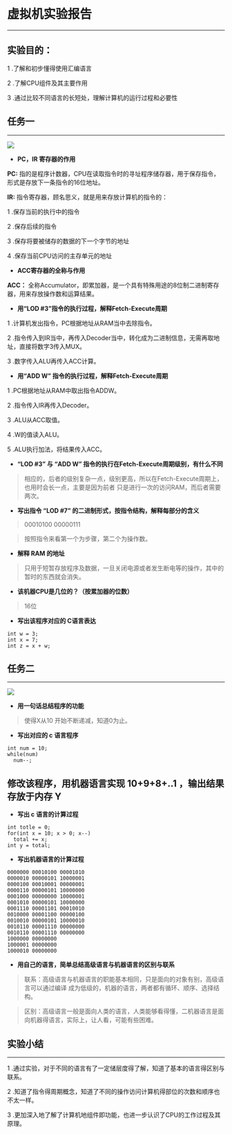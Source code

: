 # 虚拟机实验报告
---
## 实验目的：


1 .了解和初步懂得使用汇编语言

2 .了解CPU组件及其主要作用

3 .通过比较不同语言的长短处，理解计算机的运行过程和必要性


## 任务一
---


![](https://github.com/yangzhanp/yangzhanp----homework/blob/gh-pages/907539463193696152.png)



* **PC，IR 寄存器的作用**

**PC:**  指的是程序计数器，CPU在读取指令时的寻址程序储存器，用于保存指令，形式是存放下一条指令的16位地址。

**IR:**  指令寄存器，顾名思义，就是用来存放计算机的指令的：

1 .保存当前的执行中的指令

2 .保存后续的指令

3 .保存将要被储存的数据的下一个字节的地址

4 .保存当前CPU访问的主存单元的地址


* **ACC寄存器的全称与作用**

**ACC：** 全称Accumulator，即累加器，是一个具有特殊用途的8位制二进制寄存器，用来存放操作数和运算结果。


* **用“LOD #3”指令的执行过程，解释Fetch-Execute周期**

1 .计算机发出指令，PC根据地址从RAM当中去除指令。

2 .指令传入到IR当中，再传入Decoder当中，转化成为二进制信息，无需再取地址，直接将数字3传入MUX。

3 .数字传入ALU再传入ACC计算。

* **用“ADD W” 指令的执行过程，解释Fetch-Execute周期**

1 .PC根据地址从RAM中取出指令ADDW。

2 .指令传入IR再传入Decoder。

3 .ALU从ACC取值。

4 .W的值读入ALU。

5 .ALU执行加法，将结果传入ACC。

* **“LOD #3” 与 “ADD W” 指令的执行在Fetch-Execute周期级别，有什么不同**

> 相应的，后者的级别复杂一点，级别更高，所以在Fetch-Execute周期上，也用时会长一点，主要是因为前者
只是进行一次的访问RAM，而后者需要两次。

* **写出指令 “LOD #7” 的二进制形式，按指令结构，解释每部分的含义**

> 00010100 00000111 

> 按照指令来看第一个为步骤，第二个为操作数。

* **解释 RAM 的地址**

> 只用于短暂存放程序及数据，一旦关闭电源或者发生断电等的操作，其中的暂时的东西就会消失。

* **该机器CPU是几位的？（按累加器的位数）**

> 16位

* **写出该程序对应的 C语言表达**

```
int w = 3;
int x = 7;
int z = x + w;
```


## 任务二
---


![](https://github.com/yangzhanp/yangzhanp----homework/blob/gh-pages/424034099429088537.png)


* **用一句话总结程序的功能**

> 使得X从10 开始不断递减，知道0为止。

* **写出对应的 c 语言程序**

```
int num = 10;
while(num)
  num--;
```
## 修改该程序，用机器语言实现 10+9+8+..1 ，输出结果存放于内存 Y

* **写出 c 语言的计算过程**

```
int totle = 0;
for(int x = 10; x > 0; x--)
  total += x;
int y = total;
```

* **写出机器语言的计算过程**
```
0000000 00010100 00001010
0000010 00000101 10000001
0000100 00010001 00000001
0000110 00000101 10000000
0001000 00000000 10000001
0001010 00000101 10000000
0001110 00001101 00010010
0010000 00001100 00000100
0010010 00000101 10000010
0010110 00001110 00000000
0010110 00001110 00000000
1000000 00000000
1000001 00000000
1000010 00000000
```

* **用自己的语言，简单总结高级语言与机器语言的区别与联系**

> 联系：高级语言与机器语言的职能基本相同，只是面向的对象有别，高级语言可以通过编译
成为低级的，机器的语言，两者都有循环、顺序、选择结构。

> 区别：高级语言一般是面向人类的语言，人类能够看得懂，二机器语言是面向机器得语言，实际上，让人看，可能有些困难。

## 实验小结
---
1 .通过实验，对于不同的语言有了一定储层度得了解，知道了基本的语言得区别与联系。

2 .知道了指令得周期概念，知道了不同的操作访问计算机得部位的次数和顺序也不太一样。

3 .更加深入地了解了计算机地组件即功能，也进一步认识了CPU的工作过程及其原理。

